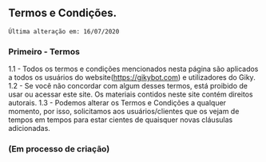 ## Termos e Condições.
`Última alteração em: 16/07/2020`

### Primeiro - Termos
1.1 - Todos os termos e condições mencionados nesta página são aplicados a todos os usuários do website(https://gikybot.com) e utilizadores do Giky.
1.2 - Se você não concordar com algum desses termos, está proibido de usar ou acessar este site. Os materiais contidos neste site contém direitos autorais.
1.3 - Podemos alterar os Termos e Condições a qualquer momento, por isso, solicitamos aos usuários/clientes que os vejam de tempos em tempos para estar cientes de quaisquer novas cláusulas adicionadas.

### (Em processo de criação)
